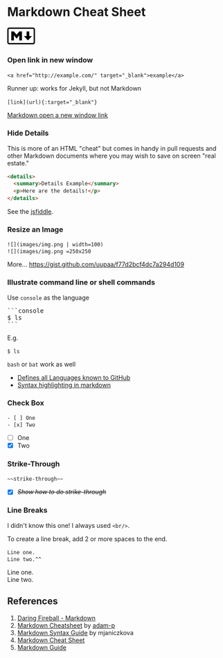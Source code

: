 # Markdown Cheat Sheet

![logo](images/64px-Markdown-mark.svg.png)

### Open link in new window
`<a href="http://example.com/" target="_blank">example</a>`

Runner up: works for Jekyll, but not Markdown

`[link](url){:target="_blank"}`

[Markdown open a new window link](http://stackoverflow.com/a/5803384/6146580)

### Hide Details

This is more of an HTML "cheat" but comes in handy in pull requests and other Markdown documents where you may wish to save on screen "real estate."

```html
<details>
  <summary>Details Example</summary>
  <p>Here are the details!</p>
</details>
```

See the [jsfiddle](https://jsfiddle.net/gkhays/3gaev1k8/).

### Resize an Image
```
![](images/img.png | width=100)
![](images/img.png =250x250
```
More... https://gist.github.com/uupaa/f77d2bcf4dc7a294d109

### Illustrate command line or shell commands
Use `console` as the language
<pre>
```console
$ ls
```
</pre>
E.g.
```console
$ ls
```
`bash` or `bat` work as well

* [Defines all Languages known to GitHub](https://github.com/github/linguist/blob/master/lib/linguist/languages.yml)
* [Syntax highlighting in markdown](https://support.codebasehq.com/articles/tips-tricks/syntax-highlighting-in-markdown)

### Check Box

```
- [ ] One
- [x] Two
```

- [ ] One
- [x] Two

### Strike-Through

```
~~strike-through~~
```

- [x] ~~*Show how to do strike-through*~~

### Line Breaks

I didn't know this one! I always used `<br/>`.

To create a line break, add 2 or more spaces to the end.

```
Line one.  
Line two.^^
```

Line one.  
Line two.

## References

1. [Daring Fireball - Markdown](https://daringfireball.net/projects/markdown/)
1. [Markdown Cheatsheet](https://github.com/adam-p/markdown-here/wiki/Markdown-Cheatsheet) by [adam-p](https://github.com/adam-p)
1. [Markdown Syntax Guide](https://sourceforge.net/p/checkbox/wiki/markdown_syntax/) by mjaniczkova
1. [Markdown Cheat Sheet](https://www.markdownguide.org/cheat-sheet/)
1. [Markdown Guide](https://www.markdownguide.org/basic-syntax)


